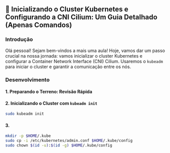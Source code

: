 ## 🚀 Inicializando o Cluster Kubernetes e Configurando a CNI Cilium: Um Guia Detalhado (Apenas Comandos)

### Introdução

Olá pessoal! Sejam bem-vindos a mais uma aula! Hoje, vamos dar um passo crucial na nossa jornada: vamos inicializar o cluster Kubernetes e configurar a Container Network Interface (CNI) Cilium. Usaremos o `kubeadm` para iniciar o cluster e garantir a comunicação entre os nós.

### Desenvolvimento

#### 1. Preparando o Terreno: Revisão Rápida
#### 2. Inicializando o Cluster com `kubeadm init`

```bash
sudo kubeadm init
```

#### 3.
```bash
mkdir -p $HOME/.kube
sudo cp -i /etc/kubernetes/admin.conf $HOME/.kube/config
sudo chown $(id -u):$(id -g) $HOME/.kube/config
```


